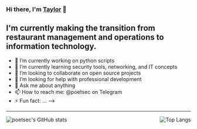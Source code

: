 ### Hi there, I'm [Taylor][linkedin] 👋

## I'm currently making the transition from restaurant management and operations to information technology.

- 🔭 I’m currently working on python scripts
- 🌱 I’m currently learning security tools, networking, and IT concepts
- 👯 I’m looking to collaborate on open source projects
- 🤔 I’m looking for help with professional development
- 💬 Ask me about anything
- 📫 How to reach me: @poetsec on Telegram
- ⚡ Fun fact: ...
-->

---

<img align="left" alt="poetsec's GitHub stats" src="https://github-readme-stats.vercel.app/api?username=poetsec&show_icons=true&theme=tokyonight" />
<img align="right" alt="Top Langs" src="https://github-readme-stats.vercel.app/api/top-langs/?username=poetsec&theme=tokyonight" (https://github.com/poetsec/github-readme-stats)


[linkedin]: https://www.linkedin.com/in/taylor-shakespear/ 
